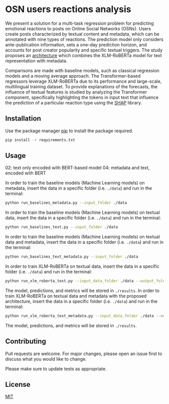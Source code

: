 # OSN users reactions analysis

We present a solution for a multi-task regression problem for predicting emotional reactions to posts on Online Social Networks (OSNs). 
Users create posts characterized by textual content and metadata, which can be annotated with nine types of reactions. The prediction model only considers ante-publication information, sets a one-day prediction horizon, and accounts for post creator popularity and specific textual triggers. The study proposes an [architecture](https://github.com/irenebenedetto/social-reactions-predictions/blob/main/imgs/model.pdf) which combines the XLM-RoBERTa model for text representation with metadata. 

Comparisons are made with baseline models, such as classical regression models and a moving average approach. The Transformer-based regressors leverage XLM-RoBERTa due to its performance and large-scale, multilingual training dataset. To provide explanations of the forecasts, the influence of textual features is studied by analyzing the Transformer component, specifically highlighting the tokens in input text that influence the prediction of a particular reaction type using the [SHAP](https://github.com/irenebenedetto/social-reactions-predictions/blob/main/imgs/featuresimportance_shap.pdf) library.



## Installation

Use the package manager [pip](https://pip.pypa.io/en/stable/) to install the package required.

```bash
pip install -r requirements.txt
```

## Usage


02: text only encoded with BERT-based model
04: metadata and text, encoded with BERT

In order to train the baseline models (Machine Learning models) on metadata, insert the data in a specific folder (i.e. `./data`) and run in the terminal:
```bash
python run_baselines_metadata.py --input_folder ./data
```

In order to train the baseline models (Machine Learning models) on textual data, insert the data in a specific folder (i.e. `./data`) and run in the terminal:
```bash
python run_baselines_text.py --input_folder ./data
```

In order to train the baseline models (Machine Learning models) on textual data and metadata, insert the data in a specific folder (i.e. `./data`) and run in the terminal:
```bash
python run_baselines_text_metadata.py --input_folder ./data
```

In order to train XLM-RoBERTa on textual data, insert the data in a specific folder (i.e. `./data`) and run in the terminal:
```bash
python run_xlm_roberta_text.py --input_data_folder ./data --output_folder ./results
```
The model, predictions, and metrics will be stored in `./results`.
In order to train XLM-RoBERTa on textual data and metadata with the proposed architecture, insert the data in a specific folder (i.e. `./data`) and run in the terminal:
```bash
python run_xlm_roberta_text_metadata.py --input_data_folder ./data --output_folder ./results
```
The model, predictions, and metrics will be stored in `./results`.


## Contributing

Pull requests are welcome. For major changes, please open an issue first
to discuss what you would like to change.

Please make sure to update tests as appropriate.

## License

[MIT](https://choosealicense.com/licenses/mit/)
